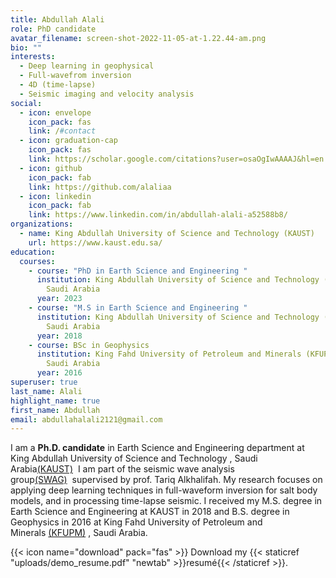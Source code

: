 ```yaml
---
title: Abdullah Alali
role: PhD candidate
avatar_filename: screen-shot-2022-11-05-at-1.22.44-am.png
bio: ""
interests:
  - Deep learning in geophysical
  - Full-wavefrom inversion
  - 4D (time-lapse)
  - Seismic imaging and velocity analysis
social:
  - icon: envelope
    icon_pack: fas
    link: /#contact
  - icon: graduation-cap
    icon_pack: fas
    link: https://scholar.google.com/citations?user=osaOgIwAAAAJ&hl=en
  - icon: github
    icon_pack: fab
    link: https://github.com/alaliaa
  - icon: linkedin
    icon_pack: fab
    link: https://www.linkedin.com/in/abdullah-alali-a52588b8/
organizations:
  - name: King Abdullah University of Science and Technology (KAUST)
    url: https://www.kaust.edu.sa/
education:
  courses:
    - course: "PhD in Earth Science and Engineering "
      institution: King Abdullah University of Science and Technology (KAUST), Thuwal,
        Saudi Arabia
      year: 2023
    - course: "M.S in Earth Science and Engineering "
      institution: King Abdullah University of Science and Technology (KAUST), Thuwal,
        Saudi Arabia
      year: 2018
    - course: BSc in Geophysics
      institution: King Fahd University of Petroleum and Minerals (KFUPM), Dhahran,
        Saudi Arabia
      year: 2016
superuser: true
last_name: Alali
highlight_name: true
first_name: Abdullah
email: abdullahalali2121@gmail.com
---
```

I am a **Ph.D. candidate** in Earth Science and Engineering department at King Abdullah University of Science and Technology , Saudi Arabia[(KAUST)](https://www.kaust.edu.sa/en)  I am part of the seismic wave analysis group[(SWAG)](https://swag-kaust.github.io/swag-paper-template/)  supervised by prof. Tariq Alkhalifah. My research focuses on applying deep learning techniques in full-waveform inversion for salt body models, and in processing time-lapse seismic. I received my M.S. degree in Earth Science and Engineering at KAUST in 2018 and B.S. degree in Geophysics in 2016 at King Fahd University of Petroleum and Minerals [(KFUPM)](http://www.kfupm.edu.sa/Default.aspx) , Saudi Arabia.

{{< icon name="download" pack="fas" >}} Download my {{< staticref "uploads/demo_resume.pdf" "newtab" >}}resumé{{< /staticref >}}.

